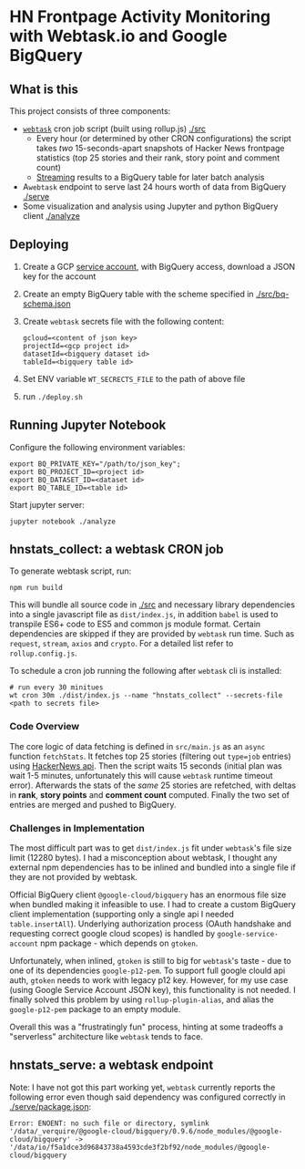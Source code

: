 # HN Frontpage Activity Monitoring with Webtask.io and Google BigQuery

## What is this

This project consists of three components:

* [`webtask`](https://webtask.io/) cron job script (built using rollup.js) [./src](./src)
  * Every hour (or determined by other CRON configurations) the script takes _two_ 15-seconds-apart snapshots of Hacker News frontpage statistics (top 25 stories and their rank, story point and comment count)
  * [Streaming](https://cloud.google.com/bigquery/streaming-data-into-bigquery) results to a BigQuery table for later batch analysis
* A`webtask` endpoint to serve last 24 hours worth of data from BigQuery [./serve](./serve)
* Some visualization and analysis using Jupyter and python BigQuery client [./analyze](./analyze)



## Deploying

1. Create a GCP [service account](https://cloud.google.com/compute/docs/access/service-accounts), with BigQuery access, download a JSON key for the account

2. Create an empty BigQuery table with the scheme specified in [./src/bq-schema.json]()

3. Create `webtask` secrets file with the following content:

   ```
   gcloud=<content of json key>
   projectId=<gcp project id>
   datasetId=<bigquery dataset id>
   tableId=<bigquery table id>
   ```

4. Set ENV variable `WT_SECRECTS_FILE` to the path of above file

5. run `./deploy.sh`

## Running Jupyter Notebook

Configure the following environment variables:

```
export BQ_PRIVATE_KEY="/path/to/json_key";
export BQ_PROJECT_ID=<project id>
export BQ_DATASET_ID=<dataset id>
export BQ_TABLE_ID=<table id>
```

Start jupyter server:

```
jupyter notebook ./analyze
```

## hnstats_collect: a webtask CRON job

To generate webtask script, run:

```
npm run build
```

This will bundle all source code in [./src]() and necessary library dependencies into a single javascript file as `dist/index.js`, in addition `babel` is used to transpile ES6+ code to ES5 and common js module format. Certain dependencies are skipped if they are provided by `webtask` run time. Such as `request`, `stream`, `axios` and `crypto`. For a detailed list refer to `rollup.config.js`. 



To schedule a cron job running the following after `webtask` cli is installed:

```
# run every 30 minitues
wt cron 30m ./dist/index.js --name "hnstats_collect" --secrets-file <path to secrets file>
```



### Code Overview

The core logic of data fetching is defined in `src/main.js` as an `async` function `fetchStats`. It fetches top 25 stories (filtering out `type=job` entries) using [HackerNews api](https://github.com/HackerNews/API). Then the script waits 15 seconds (initial plan was wait 1-5 minutes, unfortunately this will cause `webtask` runtime timeout error). Afterwards the stats of the _same_ 25 stories are refetched, with deltas in **rank**, **story points** and **comment count** computed. Finally the two set of entries are merged and pushed to BigQuery.



### Challenges in Implementation

The most difficult part was to get `dist/index.js` fit under `webtask`'s file size limit (12280 bytes). I had a misconception about webtask, I thought any external npm dependencies has to be inlined and bundled into a single file if they are not provided by webtask.



Official BigQuery client `@google-cloud/bigquery` has an enormous file size when bundled making it infeasible to use. I had to create a custom BigQuery client implementation (supporting only a single api I needed `table.insertAll`). Underlying authorization process (OAuth handshake and requesting correct google cloud scopes) is handled by `google-service-account` npm package - which depends on `gtoken`. 

Unfortunately, when inlined, `gtoken` is still to big for `webtask`'s taste - due to one of its dependencies `google-p12-pem`. To support full google clould api auth, `gtoken` needs to work with legacy p12 key. However, for my use case (using Google Service Account JSON key), this functionality is not needed. I finally solved this problem by using `rollup-plugin-alias`, and alias the `google-p12-pem` package to an empty module.



Overall this was a "frustratingly fun" process, hinting at some tradeoffs a "serverless" architecture like `webtask` tends to face.



## hnstats_serve: a webtask endpoint

Note: I have not got this part working yet, `webtask` currently reports the following error even though said dependency was configured correctly in [./serve/package.json]():

```
Error: ENOENT: no such file or directory, symlink '/data/_verquire/@google-cloud/bigquery/0.9.6/node_modules/@google-cloud/bigquery' -> '/data/io/f5a1dce3d96843738a4593cde3f2bf92/node_modules/@google-cloud/bigquery
```

